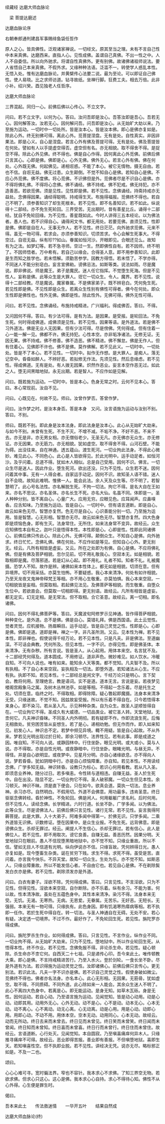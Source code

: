 续藏经   达磨大师血脉论  

　梁 菩提达磨述  

 达磨血脉论序  

右朝奉郎通判建昌军事赐绯鱼袋任哲作  

原人之心。皆具佛性。泛观诸家禅说。一切经文。原其至当之理。未有不言自己性中本来真佛。达磨西来。直指人心。见性成佛。盖谓自己真佛。不出一性之中。人人不自委信。所以向外驰求。将谓自性真佛外。更有别佛。故诸佛诸祖师说法。要人省悟自己本来真佛。不假外求。又缘种种法语。泛滥不一。转使学人惑乱本性。无悟入处。惟有达磨血脉论。并黄檗传心法要二说。最为至论。可以即证自己佛性。使人易晓。比之求师访道。钻寻故纸。坐禅行脚。狂费工夫。相去万倍。此非小补。绍兴癸。酉见独老人任哲序。  

达磨大师血脉论  

三界混起。同归一心。前佛后佛以心传心。不立文字。  

问曰。若不立文字。以何为心。答曰。汝问吾即是汝心。吾答汝即是吾心。吾若无心。因何解答汝。汝若无心。因何解问吾。问吾即是汝心。从无始旷大劫以来。乃至施为运动。一切时中一切处所。皆是汝本心。皆是汝本佛。即心是佛亦复如是。除此心外。终无别佛可得。离此心外。觅菩提涅盘。无有是处。自性真实。非因非果法。即是心义。自心是涅盘。若言心外有佛及菩提可得。无有是处。佛及菩提皆在何处。譬如有人以手提虚空得否。虚空但有名。亦无相貌。取不得舍不得。是捉空不得。除此心外见佛。终不得也。佛是自心作得。因何离此心外觅佛。前佛后佛只言其心。心即是佛。佛即是心。心外无佛。佛外无心。若言心外有佛。佛在何处。心外既无佛。何起佛见。递相诳惑。不能了本心。被它无情物。摄无自由。若也不信。自诳无益。佛无过患。众生颠倒。不觉不知自心是佛。若知自心是佛。不应心外觅佛。佛不度佛。将心觅佛。不识佛但是外。觅佛者尽是不识自心是佛。亦不得将佛礼佛。不得将心念佛。佛不诵经。佛不持戒。佛不犯戒。佛无持犯。亦不造善恶。若欲觅佛。须是见性。见性即是佛。若不见性。念佛诵经。持斋持戒亦无益处。念佛得因果。诵经得聪明。持戒得生天。布施得福报。觅佛终不得也。若自己不明了。须参善知识了却生死根本。若不见性。即不名善知识。若不如此。纵说得十二部经。亦不免生死轮回。三界受苦。无出期时。昔有善星比丘。诵得十二部经。犹自不免轮回缘。为不见性。善星既如此。今时人讲得三五本经论。以为佛法者。愚人也。若不识得自心。诵得闲文书。都无用处。若要觅佛。直须见性。性即是佛。佛即是自在人。无事无作人。若不见性。终日茫茫。向外驰求觅佛。元来不得。虽无一物可得。若求会。亦须参善知识。切须苦求。令心会解生死事大。不得空过。自诳无益。纵有珍??如山。眷属如恒河沙。开眼即见。合眼还见么。故知有为之法。如梦幻等。若不急寻师。空过一生。然即佛性自有。若不因师。终不明了。不因师悟者。万中希有。若自己以缘会。合得圣人意。即不用参善知识。此即是生而知之胜学也。若未悟解。须勤苦参学。因教方得悟。若未悟了。不学亦得。不同迷人不能分别皂白。妄言宣佛勑。谤佛忌法。如斯等类。说法如雨。尽是魔说。即非佛说。师是魔王。弟子是魔民。迷人任它指挥。不觉堕生死海。但是不见性人。妄称是佛。此等众生是大罪人。诳它一切众生。令人。魔界。若不见性。说得十二部经教。尽是魔说。魔家眷属。不是佛家弟子。既不辨皂白。凭何免生死。若见性即是佛。不见性即是众生。若离众生性别有佛性可得者。佛今在何处。即众生性即是佛性也。性外无佛。佛即是性。除此性外。无佛可得。佛外无性可得。  

问曰。若不见性。念佛诵经。布施持戒精进。广兴福利。得成佛否。答曰。不得。  

又问因何不得。答曰。有少法可得。是有为法。是因果。是受报。是轮回法。不免生死。何时得成佛道。成佛须是见性。若不见性。因果等语。是外道法。若是佛不习外道法。佛是无业人无因果。但有少法可得。尽是傍佛。凭何得成。但有住着一心一能一解一见。佛都不许。佛无持犯。心性本空。亦非垢净诸法。无修无证。无因无果。佛不持戒。佛不修善。佛不造恶。佛不精进。佛不懈怠。佛是无作人。但有住着心。见佛即不许也。佛不是佛。莫作佛解。若不见此义。一切时中。一切处处。皆是不了本心。若不见性。一切时中。拟作无作想。是大罪人。是痴人。落无记空中。昏昏如醉人。不辨好恶。若拟修无作法。先须见性。然后息缘虑。若不见性。得成佛道。无有是处。有人拨无因果。炽然作恶业。妄言本空作恶无过。如此之人。堕无间黑暗地狱。永无出期。若是智人。不应作如是见解。  

问曰。既若施为运动。一切时中。皆是本心。色身无常之时。云何不见本心。答曰。本心常现前。汝自不见。  

问曰。心既见在。何故不见。师曰。汝曾作梦否。答曾作梦。  

问曰。汝作梦之时。是汝本身否。答是本身　又问。汝言语施为运动与汝别不别。答曰。不别。  

师曰。既若不别。即此身是汝本法身。即此法身是汝本心。此心从无始旷大劫来。与如今不别。未曾有生死。不生不灭。不增不减。不垢不净。不好不恶。不来不去。亦无是非。亦无男女相。亦无僧俗老少。无圣无凡。亦无佛亦无众生。亦无修证。亦无因果。亦无筋力。亦无相貌。犹如虚空。取不得舍不得。山河石壁。不能为碍。出没往来。自在神通。透五蕴山。渡生死河。一切业拘此法身。不得此心微妙。难见此心。不同色心。此心是人皆欲得见。於此光明中。运手动足者。如恒河沙。及乎问着。总道不得。犹如木人相似。总是自己受用。因何不识。佛言。一切众生尽是迷人。因此作业。堕生死河。欲出还没。只为不见性。众生若不迷。因何问着其中事。无有一人得会者。自家运手动足。因何不识。故知圣人语不错。迷人自不会晓。故知此难明。惟佛一人。能会此法。余人天及众生等。尽不明了。若智慧明了。此心号名法性。亦名解脱生死。不拘一切法。拘它不得。是名大自在王如来。亦名不思议。亦名圣体。亦名长生不死。亦名大仙。名虽不同。体即是一。圣人种种分别。皆不离自心。心量广大。应用无穷。应眼见色。应耳闻声。应鼻嗅香。应舌知味。乃至施为运动。皆是自心。一切时中。但有语言道断。即是自心。故云如来色无尽。智慧亦复然。色无尽是自心。心识善能分别一切。乃至施为运用。皆是智慧。心无形相。智慧亦无尽。故云如来色无尽。智慧亦复然。四大色身即是烦恼色身。即有生灭。法身常住。无所住。如来法身常不变异。故经云。众生应知佛性本自有之。迦叶只是悟得本性。本性即是心。心即是性。性即此同诸佛心。前佛后佛只传此心。除此心外。无佛可得。颠倒众生。不知自心是佛。向外驰求。终日忙忙。念佛礼佛。佛在何处。不应作如是等见。但知自心心外。更无别无。经云。凡所有相皆是虚妄。又云。所在之处即为有佛。自心是佛。不应将佛礼佛。但是有佛及菩萨相貌。忽尔见前。切不用礼敬我心。空寂本无。如是相貌。若取相即是魔。尽落邪道。若是幻从心起。即不用礼。礼者不知。知者不礼。礼被魔摄。恐学人不知。故作是辨。诸佛如来本性体上。都无如是相貌。切须在意。但有异境界。切不用采括。亦莫生怕怖。不要疑惑。我心本来清净。何处有如许相貌。乃至天龙夜叉鬼神帝释梵王等相。亦不用心生敬重。亦莫怕惧。我心本来空寂。一切相貌皆是妄相。但莫取相。若起佛见法见。及佛菩萨等相貌。而生敬重。自堕众生位中。若欲直会。但莫取一切相即得。更无别语。故经云。凡所有相皆是虚妄。都无定实。幻无定相。是无常法。但不取相。合它圣意。故经云。离一切相。即名诸佛。  

问曰。因何不得礼佛菩萨等。答曰。天魔波旬阿修罗示见神通。皆作得菩萨相貌。种种变化。是外道。总不是佛。佛是自心。莫错礼拜。佛是西国语。此土云觉性。觉者灵觉。应机接物。扬眉瞬目。运手动足。皆是自己灵觉之性。性即是心。心即是佛。佛即是道。道即是禅。禅之一字。非凡圣所测。又云。见本性为禅。若不见本性。即非禅也。假使说得千经万论。若不见本性。只是凡夫。非是佛法。至道幽深。不可话会典教。凭何所及。但见本性。一字不识。亦得见性。即是佛圣体。本来清净。无有杂秽。所有言说。皆是圣人。从心起用。用体本来空。名言犹不及。十二部经凭何得及。道本圆成。不用修证。道非声色。微妙难见。如人饮水。冷暖自知。不可向人说也。唯有如来。能知余人天等类。都不觉知。凡夫智不及。所以有执相。不了自心本来空寂。妄执相及一切法。即堕外道。若知诸法从心生。不应有执。执即不知。若见本性。十二部经总是闲文字。千经万论只是明心。言下契会。教将何用。至理绝言。教是语词。实不是道。道本无言。言说是妄。若夜梦见楼阁宫殿象马之属。及树木丛林池亭。如是等相。不得起一念乐着。尽是托生之处。切须在意。临终之时。不得取相。即得除障。疑心瞥起即魔摄。法身本来清净无受。只缘迷故。不觉不知。因兹故妄受报。所以有乐着不得自在。只今若悟得本来身心。即不染习。若从圣入凡。示见种种杂类。自为众生。故圣人逆顺皆得自在。一切业拘它不得。圣成久有大威德。一切品类业。被它圣人转。天堂地狱。无柰何它。凡夫神识昏昧。不同圣人内外明彻。若有疑即不作。作即流浪生死。后悔无相救处。贫穷困苦皆从妄想生。若了是心。递相劝勉。但无作而作。即入如来知见。初发心人。神识总不定。若梦中频见异境。輙不用疑。皆是自心起故。不从外来。梦若见光明出现过於日轮。即余习顿尽。法界性见。若有此事。即是成道之因。唯自知。不可向人说。或静园林中。行住坐卧。眼见光明。或大或小。莫与人说。亦不得取。亦是自性光明。或夜静暗中。行住坐卧。眼睹光明。与昼无异。不得怪。并是自心欲明显。或夜梦中。见星月分明。亦自心诸缘欲息。亦不得向人说。梦若昏昏。犹如阴暗中行。亦是自心烦恼障重。亦自知。若见本性。不用读经念佛。广学多知无益。神识转昏。设教只为标心。若识心何用看教。若从凡入圣。即须息业养神。随分过日。若多嗔恚。令性转与道相违。自赚无益。圣人於生死中。自在出没。隐显不定。一切业拘它不得。圣人破邪魔。一切众生但见本性。余习顿灭。神识不昧。须是直下便会。只在如今。欲真会道。莫执一切法。息业养神。余习亦尽。自然明白。不假用切。外道不会佛意。用功最多。违肯圣意。终日驱驱念佛转经。昏於神性。不免轮回。佛是闲人。何用躯躯广求名利。后时何用。但不见性人。读经念佛。长学精进。六时行道。长坐不卧。广学多闻。以为佛法。此等众生。尽是谤佛法人。前佛后佛只言见性。诸行无常。若不见性。妄言我得阿耨菩提。此是大罪。入十大弟子。阿难多闻中得第一。於佛无识。只学多闻。二乘外道皆无识佛。识数修证。堕在因果中。是众生业报。不免生死。远背佛意。即是谤佛众生。杀却无罪过。经云。阐提人不生信心。杀却无罪过。若有信心。此人是佛位人。若不见性。即不用取次。谤它良善。自赚无益。善恶历然。因果分明。天堂地狱只在眼前。愚人不信现堕黑暗地狱中。亦不觉不知。只缘业重故。所以不信。譬如无目人不信道有光明。纵向伊说亦不信。只缘盲故。凭何辨得日光。愚人亦复如是。现今堕畜生杂类。诞在贫穷下贱。求生不得。求死不得。虽受是苦。直问着。亦言我今快乐。不异天堂。故知一切众生。生处为乐。亦不觉不知。如斯恶人。只缘业障重故。所以不能发信心者。不自由它也。若见自心是佛。不在剃除鬓发白衣亦是佛。若不见性。剃除须发亦是外道。  

问曰。白衣有妻子。淫欲不除。凭何得成佛。答曰。只言见性。不言淫欲。只为不见性。但得见性。淫欲本来空寂。自尔断除。亦不乐着。纵有余习。不能为害。何以故。性本清净故。虽处在五蕴色身中。其性本来清净。染污不得。法身本来无受。无饥。无渴。无寒热。无病。无恩爱。无眷属。无苦乐。无好恶。无短长。无强弱。本来无有一物可得。只缘执有。此色身因。即有饥渴寒热瘴病等相。若不执即一任作。若於生死中得自在。转一切法。与圣人神通自在无碍。无处不安。若心有疑。决定透一切境界。不过不作。最好作了。不免轮回生死。若见性。旃陀罗亦得成佛。  

问曰。旃陀罗杀生作业。如何得成佛。答曰。只言见性。不言作业。纵作业不同。一切业拘不得。从无始旷大劫来。只为不见性。堕地狱中。所以作业轮回生死。从悟得本性。终不作业。若不见性。念佛免报不得。非论杀生命。若见性。疑心顿除。杀生命亦不柰它何。自西天二十七祖。只是递传心印。吾今来此土。唯传顿教大乘。即心是佛。不言持戒精进苦行。乃至入水火。登於剑轮。一食长坐不卧。尽是外道有为法。若识得施为运动灵觉之性。汝即诸佛心。前佛后佛只言传心。更无别法。若识此法。凡夫一字不识亦是佛。若不识自己灵觉之性。假使身破如微尘。觅佛终不得也。佛者亦名法身。亦名本心。此心无形相。无因果。无筋骨。犹如虚空。取不得。不同质碍。不同外道。此心除如来一人能会。其余众生迷人不明了。此心不离四大色身中。若离是心。即无能运动。是身无知。如草木瓦砾。身是无性。因何运动。若自心动。乃至语言施为运动。见闻觉知。皆是动心动用。动是心动。动即其用。动用外无心。心外无动。动不是心。心不是动。动本无心。心本无动。动不离心。心不离动。动无心离。心无动离。动是心用。用是心动。动即心用。用即心动。不动不用。用体本空。空本无动。动用同心。心本无动。故经云。动而无所动。终日去来而未曾去。终日见而未曾见。终日笑而未曾笑。终日闻而未曾闻。终日知而未曾知。终日喜而未曾喜。终日行而未曾行。终日住而未曾住。故经云。言语道断。心行处灭。见闻觉知。本自圆寂。乃至嗔喜痛痒何异木人。只缘推寻痛痒不可得。故经云。恶业即得苦报。善业即有善报。不但嗔堕地狱。喜即生天。若知嗔喜性空。但不执即业脱。若不见性。讲经决无凭。说亦无尽。略标邪正如是。不及一二也。  

颂曰。  

心心心难可寻。宽时徧法界。窄也不容针。我本求心不求佛。了知三界空无物。若欲求佛。但求心只这心。这心是佛。我本求心心自持。求心不得待心知。佛性不从心外得。心生便是罪生时。  

偈曰。  

吾本来此土　　传法救迷情　　一华开五叶　　结果自然成  

达磨大师血脉论(终)  
